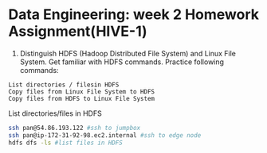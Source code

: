 # Data Engineering: week 2 Homework Assignment(HIVE-1)

1. Distinguish HDFS (Hadoop Distributed File System) and Linux File System. Get familiar with HDFS commands. Practice following commands:

```
List directories / filesin HDFS
Copy files from Linux File System to HDFS
Copy files from HDFS to Linux File System
```

List directories/files in HDFS



```bash
ssh pan@54.86.193.122 #ssh to jumpbox 
ssh pan@ip-172-31-92-98.ec2.internal #ssh to edge node
hdfs dfs -ls #list files in HDFS
```





